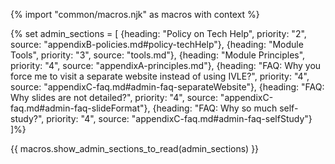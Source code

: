 {% import "common/macros.njk" as macros with context %}

{% set admin_sections = [
  {heading: "Policy on Tech Help", priority: "2", source: "appendixB-policies.md#policy-techHelp"},
  {heading: "Module Tools", priority: "3", source: "tools.md"},
  {heading: "Module Principles", priority: "4", source: "appendixA-principles.md"},
  {heading: "FAQ: Why you force me to visit a separate website instead of using IVLE?", priority: "4", source: "appendixC-faq.md#admin-faq-separateWebsite"},
  {heading: "FAQ: Why slides are not detailed?", priority: "4", source: "appendixC-faq.md#admin-faq-slideFormat"},
  {heading: "FAQ: Why so much self-study?", priority: "4", source: "appendixC-faq.md#admin-faq-selfStudy"}
]%}

{{ macros.show_admin_sections_to_read(admin_sections) }}